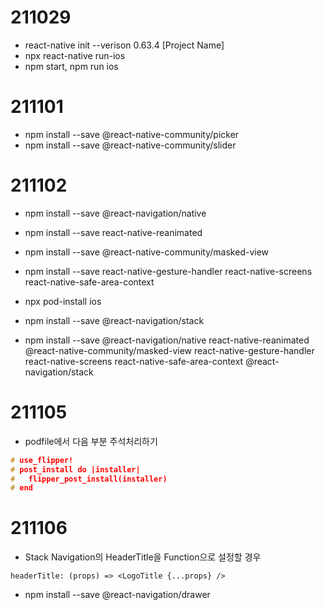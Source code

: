 # 211029
* react-native init --verison 0.63.4 [Project Name]
* npx react-native run-ios
* npm start, npm run ios

# 211101
* npm install --save @react-native-community/picker
* npm install --save @react-native-community/slider

# 211102
* npm install --save @react-navigation/native
* npm install --save react-native-reanimated
* npm install --save @react-native-community/masked-view
* npm install --save react-native-gesture-handler react-native-screens react-native-safe-area-context
* npx pod-install ios
* npm install --save @react-navigation/stack

* npm install --save @react-navigation/native react-native-reanimated @react-native-community/masked-view react-native-gesture-handler react-native-screens react-native-safe-area-context @react-navigation/stack

# 211105
* podfile에서 다음 부분 주석처리하기
```cpp
# use_flipper!
# post_install do |installer|
#   flipper_post_install(installer)
# end
```

# 211106
* Stack Navigation의 HeaderTitle을 Function으로 설정할 경우
```
headerTitle: (props) => <LogoTitle {...props} />
```

* npm install --save @react-navigation/drawer